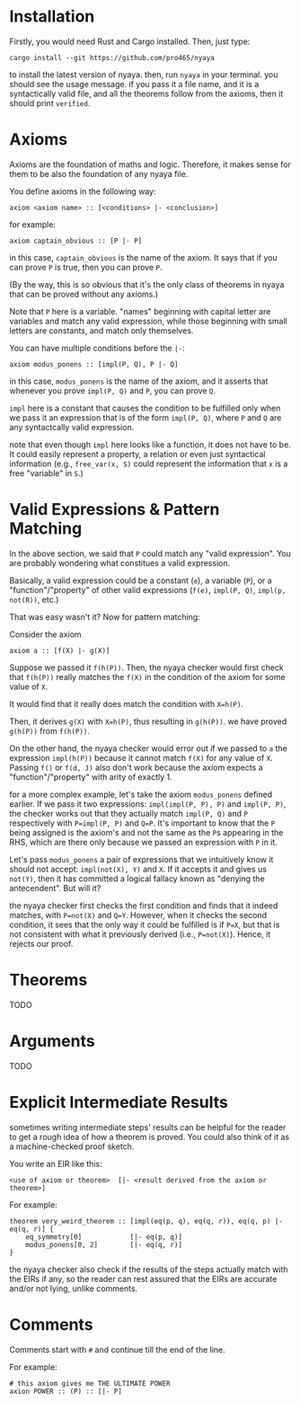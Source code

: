 # Installation
Firstly, you would need Rust and Cargo installed.
Then, just type:
```shell
cargo install --git https://github.com/pro465/nyaya
```
to install the latest version of nyaya.
then, run `nyaya` in your terminal. you should see the usage message. if you pass it a file name, and it is a syntactically valid file, and all the theorems follow from the axioms, then it should print `verified`.

# Axioms

Axioms are the foundation of maths and logic. Therefore, it makes sense for them to be also the foundation of any nyaya file.

You define axioms in the following way:
```
axiom <axiom name> :: [<conditions> |- <conclusion>]
```

for example: 

```
axiom captain_obvious :: [P |- P]
```

in this case, `captain_obvious` is the name of the axiom. It says that if you can prove `P` is true, then you can prove `P`.

(By the way, this is so obvious that it's the only class of theorems in nyaya that can be proved without any axioms.)

Note that `P` here is a variable. "names" beginning with capital letter are variables and match any valid expression, 
while those beginning with small letters are constants, and match only themselves.

You can have multiple conditions before the `|-`:

```
axiom modus_ponens :: [impl(P, Q), P |- Q]
```

in this case, `modus_ponens` is the name of the axiom, and it asserts that whenever you prove `impl(P, Q)` and `P`, you can prove `Q`.

`impl` here is a constant that causes the condition to be fulfilled only when we pass it an expression that is of the form `impl(P, Q)`, 
where `P` and `Q` are any syntactcally valid expression.

note that even though `impl` here looks like a function, it does not have to be. It could easily represent a property, a relation or even just
syntactical information (e.g., `free_var(x, S)` could represent the information that `x` is a free "variable" in `S`.)


# Valid Expressions & Pattern Matching

In the above section, we said that `P` could match any "valid expression". You are probably wondering what constitues a valid expression.

Basically, a valid expression could be a constant (`e`), a variable (`P`), or a 
"function"/"property" of other valid expressions (`f(e)`, `impl(P, Q)`, `impl(p, not(R))`, etc.)

That was easy wasn't it? Now for pattern matching:

Consider the axiom
```
axiom a :: [f(X) |- g(X)]
```

Suppose we passed it `f(h(P))`. Then, the nyaya checker would first 
check that `f(h(P))` really matches the `f(X)` in the condition of 
the axiom for some value of `X`.

It would find that it really does match the condition with `X=h(P)`.

Then, it derives `g(X)` with `X=h(P)`, thus resulting in `g(h(P))`. 
we have proved `g(h(P))` from `f(h(P))`.

On the other hand, the nyaya checker would error out if we passed to
`a` the expression `impl(h(P))` because it cannot match `f(X)` for any value of `X`.
Passing `f()` or `f(d, J)` also don't work because the axiom 
expects a "function"/"property" with arity of exactly 1.

for a more complex example, let's take the axiom `modus_ponens` defined earlier.
If we pass it two expressions: `impl(impl(P, P), P)` and `impl(P, P)`, 
the checker works out that they actually match `impl(P, Q)` and `P` respectively
with `P=impl(P, P)` and `Q=P`. It's important to know that the `P` being assigned is the axiom's 
and not the same as the `P`s appearing in the RHS, which are there only because we passed an 
expression with `P` in it.

Let's pass `modus_ponens` a pair of expressions that we intuitively know it should not accept:
`impl(not(X), Y)` and `X`. If it accepts it and gives us `not(Y)`, then it has committed a logical 
fallacy known as "denying the antecendent". But will it?

the nyaya checker first checks the first condition and finds that it indeed matches, with `P=not(X)`
and `Q=Y`. However, when it checks the second condition, it sees that the only way it could be fulfilled 
is if `P=X`, but that is not consistent with what it previously derived (i.e., `P=not(X)`). 
Hence, it rejects our proof.

# Theorems

TODO

# Arguments

TODO

# Explicit Intermediate Results

sometimes writing intermediate steps' results can be helpful for the reader to get a rough idea of how a 
theorem is proved. You could also think of it as a machine-checked proof sketch.

You write an EIR like this:
```
<use of axiom or theorem>  [|- <result derived from the axiom or theorem>]
```

For example:

```
theorem very_weird_theorem :: [impl(eq(p, q), eq(q, r)), eq(q, p) |- eq(q, r)] {
    eq_symmetry[0]            [|- eq(p, q)]
    modus_ponens[0, 2]        [|- eq(q, r)]
}
```

the nyaya checker also check if the results of the steps actually match with the EIRs if any, so the reader can rest assured that 
the EIRs are accurate and/or not lying, unlike comments.

# Comments

Comments start with `#` and continue till the end of the line.

For example: 
```
# this axiom gives me THE ULTIMATE POWER
axion POWER :: (P) :: [|- P]
```

